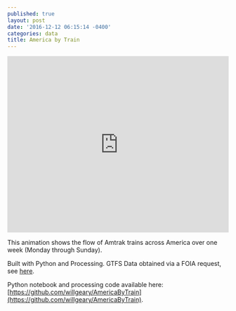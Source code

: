 ```yaml
---
published: true
layout: post
date: '2016-12-12 06:15:14 -0400'
categories: data
title: America by Train
---
```

<iframe src="https://player.vimeo.com/video/196621573?portrait=0" width="100%" height="401" frameborder="0" webkitallowfullscreen mozallowfullscreen allowfullscreen></iframe>

This animation shows the flow of Amtrak trains across America over one week (Monday through Sunday). 

Built with Python and Processing. GTFS Data obtained via a FOIA request, see [here](https://groups.google.com/forum/#!topic/transit-developers/XcSiFD3uzuw).

Python notebook and processing code available here: [https://github.com/willgeary/AmericaByTrain](https://github.com/willgeary/AmericaByTrain).
